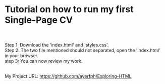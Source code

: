 # Tutorial on how to run my first Single-Page CV<br><br>
Step 1: Download the 'index.html' and 'styles.css'.<br>
Step 2: The two file mentioned should not separated, open the 'index.html' in your browser.<br>
step 3: You can now review my work.<br><br>

My Project URL: https://github.com/ayerfph/Exploring-HTML
